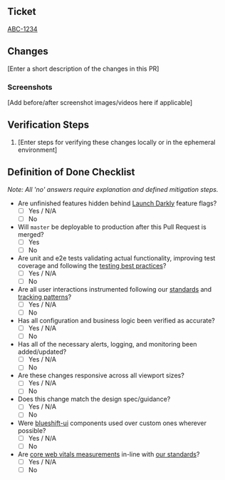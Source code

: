 ## Ticket

[ABC-1234](https://varsity.atlassian.net/browse/ABC-1234)

## Changes

[Enter a short description of the changes in this PR]

### Screenshots

[Add before/after screenshot images/videos here if applicable]

<!--
| Before | After |
|--------|--------|
| image | image | 
-->

## Verification Steps

<!--
Pre-requisites
- specific user accounts (including all details needed to impersonate/login)
- specific user flows (including pages URLs and form data, if necessary)
- any other relevant data necessary for testing
-->


1. [Enter steps for verifying these changes locally or in the ephemeral environment]

## Definition of Done Checklist

_Note: All 'no' answers require explanation and defined mitigation steps._

- Are unfinished features hidden behind [Launch Darkly](https://launchdarkly.com/) feature flags?
  - [ ] Yes / N/A
  - [ ] No
- Will `master` be deployable to production after this Pull Request is merged?
  - [ ] Yes
  - [ ] No
- Are unit and e2e tests validating actual functionality, improving test coverage and following the [testing best practices](https://varsity.atlassian.net/wiki/spaces/ENG/pages/915472402/Frontend+Testing+Best+Practices)?
  - [ ] Yes / N/A
  - [ ] No
- Are all user interactions instrumented following our [standards](https://varsity.atlassian.net/wiki/spaces/ENG/pages/1234501678) and [tracking patterns](https://varsity.atlassian.net/wiki/spaces/ENG/pages/1233813589)?
  - [ ] Yes / N/A
  - [ ] No
- Has all configuration and business logic been verified as accurate?
  - [ ] Yes / N/A
  - [ ] No
- Has all of the necessary alerts, logging, and monitoring been added/updated?
  - [ ] Yes / N/A
  - [ ] No
- Are these changes responsive across all viewport sizes?
  - [ ] Yes / N/A
  - [ ] No
- Does this change match the design spec/guidance?
  - [ ] Yes / N/A
  - [ ] No
- Were [blueshift-ui](https://github.com/varsitytutors/blueshift-ui) components used over custom ones wherever possible?
  - [ ] Yes / N/A
  - [ ] No
- Are [core web vitals measurements](https://web.dev/articles/vitals#core_web_vitals) in-line with [our standards](https://varsity.atlassian.net/wiki/spaces/ME/pages/198148137/MET+Front-End+Performance+Tracking)?
  - [ ] Yes / N/A
  - [ ] No
